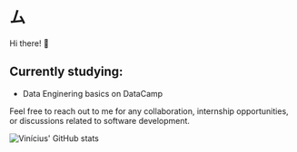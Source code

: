 # ム
Hi there! 👋

## Currently studying:
- Data Enginering basics on DataCamp

Feel free to reach out to me for any collaboration, internship opportunities, or discussions related to software development.

![Vinícius' GitHub stats](https://github-readme-stats.vercel.app/api?username=vnvz&show_icons=true&theme=monokai)
#
